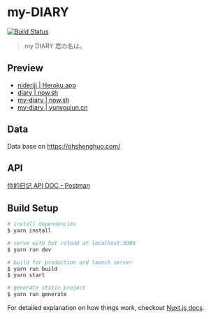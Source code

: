 # my-DIARY

[![Build Status](https://travis-ci.com/YunYouJun/my-DIARY.svg?branch=master)](https://travis-ci.com/YunYouJun/my-DIARY)

> my DIARY 君の名は。

## Preview

- [nideriji | Heroku app](https://nideriji.herokuapp.com/)
- [diary | now.sh](https://diary.now.sh)
- [my-diary | now.sh](https://my-diary.now.sh)
- [my-diary | yunyoujun.cn](https://my-diary.yunyoujun.cn)

## Data

Data base on <https://ohshenghuo.com/>

## API

[你的日记 API DOC - Postman](https://documenter.getpostman.com/view/3326320/Rztmr8pE)

## Build Setup

``` bash
# install dependencies
$ yarn install

# serve with hot reload at localhost:3000
$ yarn run dev

# build for production and launch server
$ yarn run build
$ yarn start

# generate static project
$ yarn run generate
```

For detailed explanation on how things work, checkout [Nuxt.js docs](https://nuxtjs.org).
